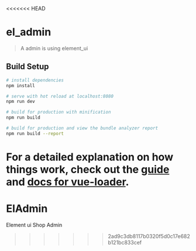 <<<<<<< HEAD
# el_admin

> A admin is using element_ui

## Build Setup

``` bash
# install dependencies
npm install

# serve with hot reload at localhost:8080
npm run dev

# build for production with minification
npm run build

# build for production and view the bundle analyzer report
npm run build --report
```

For a detailed explanation on how things work, check out the [guide](http://vuejs-templates.github.io/webpack/) and [docs for vue-loader](http://vuejs.github.io/vue-loader).
=======
# ElAdmin
Element ui Shop Admin
>>>>>>> 2ad9c3db8117b0320f5d0c17e682b121bc833cef
